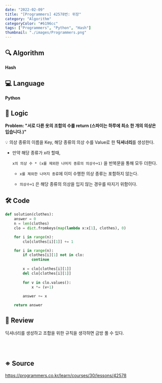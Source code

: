 ```yaml
---
date: "2022-02-09"
title: "[Programmers] 42578번: 위장"
category: "Algorithm"
categoryColor: "#6196cc"
tags: ["Programmers", "Python", "Hash"]
thumbnail: "./images/Programmers.png"
---
```


## 🔍 Algorithm

**Hash**

## 💻 Language

**Python**

## 📍 Logic

**Problem: "서로 다른 옷의 조합의 수를 return (스파이는 하루에 최소 한 개의 의상은 입습니다.)"**

💡 의상 종류의 이름을 Key, 해당 종류의 의상 수를 Value로 한 **딕셔너리**를 생성한다.

- 만약 해당 종류가 x라 할때,

  `x의 의상 수 * (x를 제외한 나머지 종류의 의상수+1)` 을 반복문을 통해 모두 더한다.

  - `x를 제외한 나머지 종류`에 이미 수행한 의상 종류는 포함하지 않는다.

  - `의상수+1` 은 해당 종류의 의상을 입지 않는 경우를 따지기 위함이다.

## 🛠 Code

```python
def solution(clothes):
    answer = 0
    n = len(clothes)
    clo = dict.fromkeys(map(lambda x:x[1], clothes), 0)

    for i in range(n):
        clo[clothes[i][1]] += 1

    for i in range(n):
        if clothes[i][1] not in clo:
            continue
            
        x = clo[clothes[i][1]]
        del clo[clothes[i][1]]
        
        for v in clo.values():
            x *= (v+1)
        
        answer += x

    return answer
```

## 📝 Review

딕셔너리를 생성하고 조합을 위한 규칙을 생각하면 금방 풀 수 있다.

<br />
<br />

## ※ Source

https://programmers.co.kr/learn/courses/30/lessons/42578

